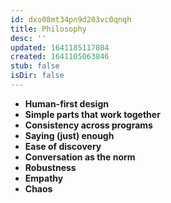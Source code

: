 ```yaml
---
id: dxo08mt34pn9d203vc0qnqh
title: Philosophy
desc: ''
updated: 1641185117084
created: 1641105063846
stub: false
isDir: false
---
```



- **Human-first design**
- **Simple parts that work together**
- **Consistency across programs**
- **Saying (just) enough**
- **Ease of discovery**
- **Conversation as the norm**
- **Robustness**
- **Empathy**
- **Chaos**
